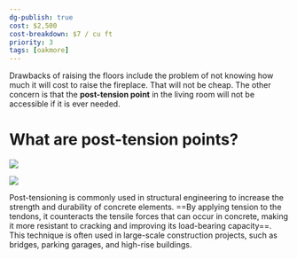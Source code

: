 ```yaml
---
dg-publish: true
cost: $2,500
cost-breakdown: $7 / cu ft
priority: 3
tags: [oakmore]
---
```


Drawbacks of raising the floors include the problem of not knowing how much it will cost to raise the fireplace. That will not be cheap. The other concern is that the **post-tension point** in the living room will not be accessible if it is ever needed.

# What are post-tension points?

![](https://civilquery.com/wp-content/uploads/2021/05/Basics-of-PT-Slab.png)

![](https://cdnassets.hw.net/dims4/GG/7f5e1d2/2147483647/resize/480x%3E/quality/90/?url=https%3A%2F%2Fcdnassets.hw.net%2F03%2Fc9%2F03243ddd47eab780e3db0124e5b8%2Ftmp64d-2etmp-tcm45-331921.jpg)

Post-tensioning is commonly used in structural engineering to increase the strength and durability of concrete elements. ==By applying tension to the tendons, it counteracts the tensile forces that can occur in concrete, making it more resistant to cracking and improving its load-bearing capacity==. This technique is often used in large-scale construction projects, such as bridges, parking garages, and high-rise buildings.